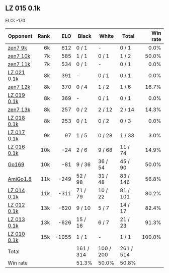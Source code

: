## LZ 015 0.1k ##

ELO: -170

Opponent | Rank | ELO | Black | White | Total | Win rate
---------|-----:|----:|-------|-------|-------|-------:
[zen7 9k](zen7%209k.md) | 6k | 612 | 0 / 1 | - | 0 / 1 | 0.0%
[zen7 10k](zen7%2010k.md) | 7k | 585 | 1 / 1 | 0 / 1 | 1 / 2 | 50.0%
[zen7 11k](zen7%2011k.md) | 7k | 534 | 0 / 1 | - | 0 / 1 | 0.0%
[LZ 021 0.1k](LZ%20021%200.1k.md) | 8k | 391 | - | 0 / 1 | 0 / 1 | 0.0%
[zen7 12k](zen7%2012k.md) | 8k | 370 | 0 / 4 | 1 / 2 | 1 / 6 | 16.7%
[LZ 019 0.1k](LZ%20019%200.1k.md) | 8k | 369 | - | 0 / 1 | 0 / 1 | 0.0%
[zen7 13k](zen7%2013k.md) | 8k | 257 | 0 / 2 | 2 / 12 | 2 / 14 | 14.3%
[LZ 018 0.1k](LZ%20018%200.1k.md) | 8k | 253 | 0 / 1 | 0 / 2 | 0 / 3 | 0.0%
[LZ 017 0.1k](LZ%20017%200.1k.md) | 9k | 97 | 1 / 5 | 0 / 28 | 1 / 33 | 3.0%
[LZ 016 0.1k](LZ%20016%200.1k.md) | 10k | -24 | 2 / 6 | 9 / 68 | 11 / 74 | 14.9%
[Go169](Go169.md) | 10k | -81 | 9 / 36 | 36 / 54 | 45 / 90 | 50.0%
[AmiGo1.8](AmiGo1.8.md) | 11k | -249 | 52 / 98 | 31 / 48 | 83 / 146 | 56.8%
[LZ 014 0.1k](LZ%20014%200.1k.md) | 11k | -311 | 71 / 79 | 10 / 22 | 81 / 101 | 80.2%
[LZ 012 0.1k](LZ%20012%200.1k.md) | 13k | -620 | 9 / 10 | 5 / 7 | 14 / 17 | 82.4%
[LZ 013 0.1k](LZ%20013%200.1k.md) | 13k | -626 | 15 / 16 | 6 / 7 | 21 / 23 | 91.3%
[LZ 010 0.1k](LZ%20010%200.1k.md) | 15k | -1055 | 1 / 1 | - | 1 / 1 | 100.0%
Total | | | 161 / 314 | 100 / 200 | 261 / 514 | 
Win rate| | | 51.3% | 50.0% | 50.8% | 
